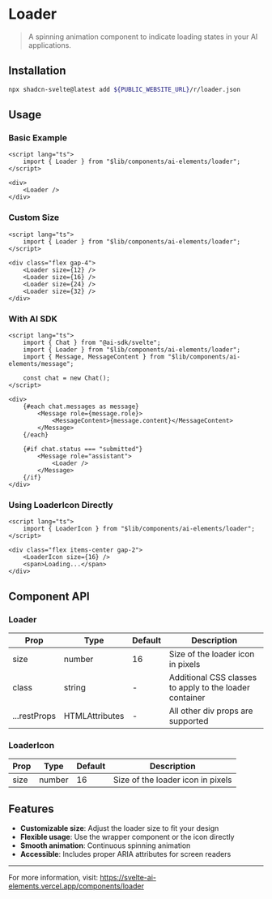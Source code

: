 # Loader

> A spinning animation component to indicate loading states in your AI applications.

## Installation

```bash
npx shadcn-svelte@latest add ${PUBLIC_WEBSITE_URL}/r/loader.json
```

## Usage

### Basic Example

```svelte
<script lang="ts">
	import { Loader } from "$lib/components/ai-elements/loader";
</script>

<div>
	<Loader />
</div>
```

### Custom Size

```svelte
<script lang="ts">
	import { Loader } from "$lib/components/ai-elements/loader";
</script>

<div class="flex gap-4">
	<Loader size={12} />
	<Loader size={16} />
	<Loader size={24} />
	<Loader size={32} />
</div>
```

### With AI SDK

```svelte
<script lang="ts">
	import { Chat } from "@ai-sdk/svelte";
	import { Loader } from "$lib/components/ai-elements/loader";
	import { Message, MessageContent } from "$lib/components/ai-elements/message";

	const chat = new Chat();
</script>

<div>
	{#each chat.messages as message}
		<Message role={message.role}>
			<MessageContent>{message.content}</MessageContent>
		</Message>
	{/each}

	{#if chat.status === "submitted"}
		<Message role="assistant">
			<Loader />
		</Message>
	{/if}
</div>
```

### Using LoaderIcon Directly

```svelte
<script lang="ts">
	import { LoaderIcon } from "$lib/components/ai-elements/loader";
</script>

<div class="flex items-center gap-2">
	<LoaderIcon size={16} />
	<span>Loading...</span>
</div>
```

## Component API

### Loader

| Prop | Type | Default | Description |
|------|------|---------|-------------|
| size | number | 16 | Size of the loader icon in pixels |
| class | string | - | Additional CSS classes to apply to the loader container |
| ...restProps | HTMLAttributes<HTMLDivElement> | - | All other div props are supported |

### LoaderIcon

| Prop | Type | Default | Description |
|------|------|---------|-------------|
| size | number | 16 | Size of the loader icon in pixels |

## Features

- **Customizable size**: Adjust the loader size to fit your design
- **Flexible usage**: Use the wrapper component or the icon directly
- **Smooth animation**: Continuous spinning animation
- **Accessible**: Includes proper ARIA attributes for screen readers

---

For more information, visit: https://svelte-ai-elements.vercel.app/components/loader

